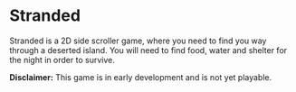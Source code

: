 # Stranded

Stranded is a 2D side scroller game, where you need to find you way through a deserted island. You
will need to find food, water and shelter for the night
in order to survive.

**Disclaimer:** This game is in early development and is not yet playable.
